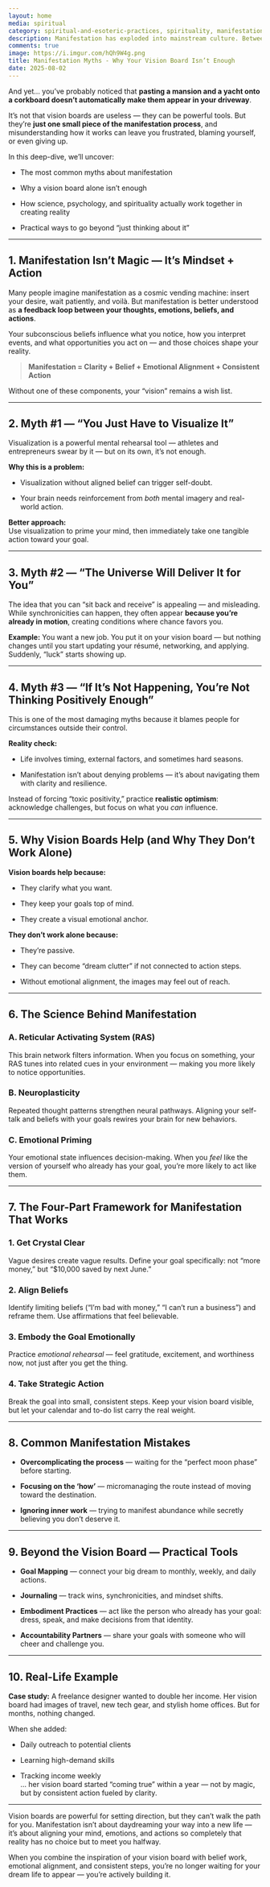 ```yaml
---
layout: home
media: spiritual
category: spiritual-and-esoteric-practices, spirituality, manifestation
description: Manifestation has exploded into mainstream culture. Between TikTok affirmations, Instagram-worthy vision boards, and bestsellers promising ask, believe, receive, it sounds simple enough - picture your dream life and watch it materialize.
comments: true
image: https://i.imgur.com/hQh9W4g.png
title: Manifestation Myths - Why Your Vision Board Isn’t Enough
date: 2025-08-02
---
```


And yet… you’ve probably noticed that **pasting a mansion and a yacht onto a corkboard doesn’t automatically make them appear in your driveway**.

It’s not that vision boards are useless — they can be powerful tools. But they’re **just one small piece of the manifestation process**, and misunderstanding how it works can leave you frustrated, blaming yourself, or even giving up.

In this deep-dive, we’ll uncover:

- The most common myths about manifestation
    
- Why a vision board alone isn’t enough
    
- How science, psychology, and spirituality actually work together in creating reality
    
- Practical ways to go beyond “just thinking about it”
    

---

## **1. Manifestation Isn’t Magic — It’s Mindset + Action**

Many people imagine manifestation as a cosmic vending machine: insert your desire, wait patiently, and voilà. But manifestation is better understood as **a feedback loop between your thoughts, emotions, beliefs, and actions**.

Your subconscious beliefs influence what you notice, how you interpret events, and what opportunities you act on — and those choices shape your reality.

> **Manifestation = Clarity + Belief + Emotional Alignment + Consistent Action**

Without one of these components, your “vision” remains a wish list.

---

## **2. Myth #1 — “You Just Have to Visualize It”**

Visualization is a powerful mental rehearsal tool — athletes and entrepreneurs swear by it — but on its own, it’s not enough.

**Why this is a problem:**

- Visualization without aligned belief can trigger self-doubt.
    
- Your brain needs reinforcement from _both_ mental imagery and real-world action.
    

**Better approach:**  
Use visualization to prime your mind, then immediately take one tangible action toward your goal.

---

## **3. Myth #2 — “The Universe Will Deliver It for You”**

The idea that you can “sit back and receive” is appealing — and misleading. While synchronicities can happen, they often appear **because you’re already in motion**, creating conditions where chance favors you.

**Example:** You want a new job. You put it on your vision board — but nothing changes until you start updating your résumé, networking, and applying. Suddenly, “luck” starts showing up.

---

## **4. Myth #3 — “If It’s Not Happening, You’re Not Thinking Positively Enough”**

This is one of the most damaging myths because it blames people for circumstances outside their control.

**Reality check:**

- Life involves timing, external factors, and sometimes hard seasons.
    
- Manifestation isn’t about denying problems — it’s about navigating them with clarity and resilience.
    

Instead of forcing “toxic positivity,” practice **realistic optimism**: acknowledge challenges, but focus on what you _can_ influence.

---

## **5. Why Vision Boards Help (and Why They Don’t Work Alone)**

**Vision boards help because:**

- They clarify what you want.
    
- They keep your goals top of mind.
    
- They create a visual emotional anchor.
    

**They don’t work alone because:**

- They’re passive.
    
- They can become “dream clutter” if not connected to action steps.
    
- Without emotional alignment, the images may feel out of reach.
    

---

## **6. The Science Behind Manifestation**

### **A. Reticular Activating System (RAS)**

This brain network filters information. When you focus on something, your RAS tunes into related cues in your environment — making you more likely to notice opportunities.

### **B. Neuroplasticity**

Repeated thought patterns strengthen neural pathways. Aligning your self-talk and beliefs with your goals rewires your brain for new behaviors.

### **C. Emotional Priming**

Your emotional state influences decision-making. When you _feel_ like the version of yourself who already has your goal, you’re more likely to act like them.

---

## **7. The Four-Part Framework for Manifestation That Works**

### **1. Get Crystal Clear**

Vague desires create vague results. Define your goal specifically: not “more money,” but “$10,000 saved by next June.”

### **2. Align Beliefs**

Identify limiting beliefs (“I’m bad with money,” “I can’t run a business”) and reframe them. Use affirmations that feel believable.

### **3. Embody the Goal Emotionally**

Practice _emotional rehearsal_ — feel gratitude, excitement, and worthiness now, not just after you get the thing.

### **4. Take Strategic Action**

Break the goal into small, consistent steps. Keep your vision board visible, but let your calendar and to-do list carry the real weight.

---

## **8. Common Manifestation Mistakes**

- **Overcomplicating the process** — waiting for the “perfect moon phase” before starting.
    
- **Focusing on the ‘how’** — micromanaging the route instead of moving toward the destination.
    
- **Ignoring inner work** — trying to manifest abundance while secretly believing you don’t deserve it.
    

---

## **9. Beyond the Vision Board — Practical Tools**

- **Goal Mapping** — connect your big dream to monthly, weekly, and daily actions.
    
- **Journaling** — track wins, synchronicities, and mindset shifts.
    
- **Embodiment Practices** — act like the person who already has your goal: dress, speak, and make decisions from that identity.
    
- **Accountability Partners** — share your goals with someone who will cheer and challenge you.
    

---

## **10. Real-Life Example**

**Case study:** A freelance designer wanted to double her income. Her vision board had images of travel, new tech gear, and stylish home offices. But for months, nothing changed.

When she added:

- Daily outreach to potential clients
    
- Learning high-demand skills
    
- Tracking income weekly  
    … her vision board started “coming true” within a year — not by magic, but by consistent action fueled by clarity.
    

---



Vision boards are powerful for setting direction, but they can’t walk the path for you. Manifestation isn’t about daydreaming your way into a new life — it’s about aligning your mind, emotions, and actions so completely that reality has no choice but to meet you halfway.

When you combine the inspiration of your vision board with belief work, emotional alignment, and consistent steps, you’re no longer waiting for your dream life to appear — you’re actively building it.

